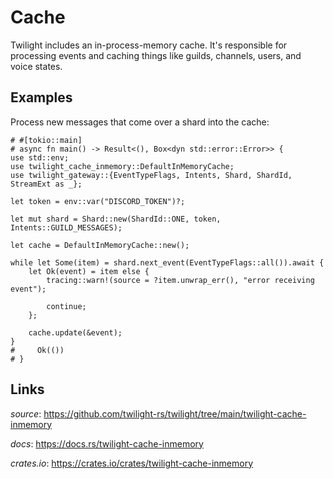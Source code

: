 # Cache

Twilight includes an in-process-memory cache. It's responsible for processing
events and caching things like guilds, channels, users, and voice states.


## Examples

Process new messages that come over a shard into the cache:

```rust,no_run
# #[tokio::main]
# async fn main() -> Result<(), Box<dyn std::error::Error>> {
use std::env;
use twilight_cache_inmemory::DefaultInMemoryCache;
use twilight_gateway::{EventTypeFlags, Intents, Shard, ShardId, StreamExt as _};

let token = env::var("DISCORD_TOKEN")?;

let mut shard = Shard::new(ShardId::ONE, token, Intents::GUILD_MESSAGES);

let cache = DefaultInMemoryCache::new();

while let Some(item) = shard.next_event(EventTypeFlags::all()).await {
    let Ok(event) = item else {
        tracing::warn!(source = ?item.unwrap_err(), "error receiving event");

        continue;
    };

    cache.update(&event);
}
#     Ok(())
# }
```

## Links

*source*: <https://github.com/twilight-rs/twilight/tree/main/twilight-cache-inmemory>

*docs*: <https://docs.rs/twilight-cache-inmemory>

*crates.io*: <https://crates.io/crates/twilight-cache-inmemory>
